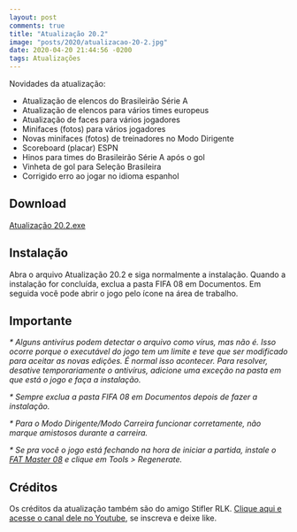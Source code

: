 ```yaml
---
layout: post
comments: true
title: "Atualização 20.2"
image: "posts/2020/atualizacao-20-2.jpg"
date: 2020-04-20 21:44:56 -0200
tags: Atualizações
---
```


Novidades da atualização:
- Atualização de elencos do Brasileirão Série A
- Atualização de elencos para vários times europeus
- Atualização de faces para vários jogadores
- Minifaces (fotos) para vários jogadores
- Novas minifaces (fotos) de treinadores no Modo Dirigente
- Scoreboard (placar) ESPN
- Hinos para times do Brasileirão Série A após o gol
- Vinheta de gol para Seleção Brasileira
- Corrigido erro ao jogar no idioma espanhol

<h2>Download</h2>
<div class="download">
  <a class="download-button" href="https://bit.ly/3150FG5" onclick="captureOutboundLink('https://bit.ly/3150FG5'); return false;" data-filesize="151.06 MB">Atualização 20.2.exe</a>
</div>

<h2>Instalação</h2>
Abra o arquivo Atualização 20.2 e siga normalmente a instalação.  
Quando a instalação for concluída, exclua a pasta FIFA 08 em Documentos.  
Em seguida você pode abrir o jogo pelo ícone na área de trabalho.  

<h2>Importante</h2>
<i>* Alguns antivírus podem detectar o arquivo como vírus, mas não é. Isso ocorre porque o executável do jogo tem um limite e teve que ser modificado para aceitar as novas edições.  
É normal isso acontecer.  
Para resolver, desative temporariamente o antivírus, adicione uma exceção na pasta em que está o jogo e faça a instalação.</i>

<i>* Sempre exclua a pasta FIFA 08 em Documentos depois de fazer a instalação.</i>

<i>* Para o Modo Dirigente/Modo Carreira funcionar corretamente, não marque amistosos durante a carreira.</i>

<i>* Se pra você o jogo está fechando na hora de iniciar a partida, instale o <a href="{{ relative_url }}/2017/11/fat-master-08/">FAT Master 08</a> e clique em Tools > Regenerate.</i>

<h2>Créditos</h2>
Os créditos da atualização também são do amigo Stifler RLK.  
<a href="https://www.youtube.com/channel/UC54BaCKOKH08zcXqsMTQrrQ" onclick="captureOutboundLink('https://www.youtube.com/channel/UC54BaCKOKH08zcXqsMTQrrQ'); return false;">Clique aqui e acesse o canal dele no Youtube</a>, se inscreva e deixe like.